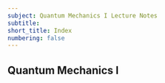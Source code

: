 ```yaml
---
subject: Quantum Mechanics I Lecture Notes
subtitle:
short_title: Index
numbering: false
---
```


## Quantum Mechanics I
